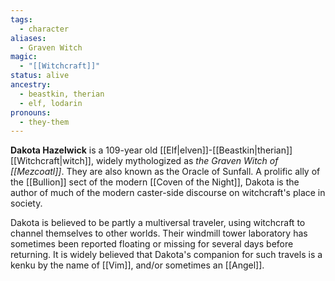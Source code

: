 ```yaml
---
tags:
  - character
aliases:
  - Graven Witch
magic:
  - "[[Witchcraft]]"
status: alive
ancestry:
  - beastkin, therian
  - elf, lodarin
pronouns:
  - they-them
---
```

**Dakota Hazelwick** is a 109-year old [[Elf|elven]]-[[Beastkin|therian]] [[Witchcraft|witch]], widely mythologized as *the Graven Witch of [[Mezcoatl]]*. They are also known as the Oracle of Sunfall. A prolific ally of the [[Bullion]] sect of the modern [[Coven of the Night]], Dakota is the author of much of the modern caster-side discourse on witchcraft's place in society.

Dakota is believed to be partly a multiversal traveler, using witchcraft to channel themselves to other worlds. Their windmill tower laboratory has sometimes been reported floating or missing for several days before returning. It is widely believed that Dakota's companion for such travels is a kenku by the name of [[Vim]], and/or sometimes an [[Angel]].